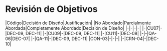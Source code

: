 # Revisión de Objetivos

|Código|Decisión de Diseño|Justificación|
|No Abordado|Parcialmente Abordada|Completamente Abordado|Decisión de Diseño|
|-|-|-|-|
|-|CU07|-|DEC-09, DEC-11|
|-|CU09|-|DEC-09, DEC-11|
|-|CU11|-|DEC-08|
|-|-|QA-06|DEC-07|
|-|QA-11|-|DEC-09, DEC-11|
|CON-03|-|-|-|
|-|CRN-04|-|DEC-10|
